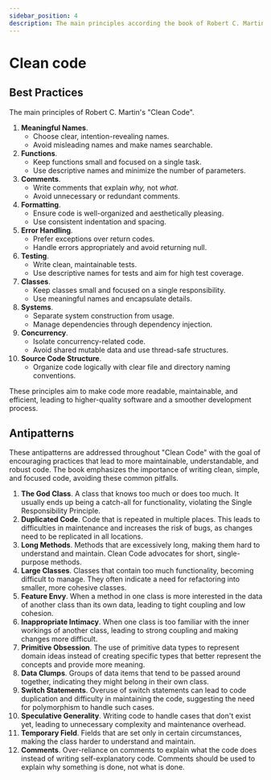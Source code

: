 ```yaml
---
sidebar_position: 4
description: The main principles according the book of Robert C. Martin
---
```


# Clean code

## Best Practices

The main principles of Robert C. Martin's "Clean Code".

1. **Meaningful Names**.
   - Choose clear, intention-revealing names.
   - Avoid misleading names and make names searchable.
2. **Functions**.
   - Keep functions small and focused on a single task.
   - Use descriptive names and minimize the number of parameters.
3. **Comments**.
   - Write comments that explain _why,_ not _what._
   - Avoid unnecessary or redundant comments.
4. **Formatting**.
   - Ensure code is well-organized and aesthetically pleasing.
   - Use consistent indentation and spacing.
5. **Error Handling**.
   - Prefer exceptions over return codes.
   - Handle errors appropriately and avoid returning null.
6. **Testing**.
   - Write clean, maintainable tests.
   - Use descriptive names for tests and aim for high test coverage.
7. **Classes**.
   - Keep classes small and focused on a single responsibility.
   - Use meaningful names and encapsulate details.
8. **Systems**.
   - Separate system construction from usage.
   - Manage dependencies through dependency injection.
9. **Concurrency**.
   - Isolate concurrency-related code.
   - Avoid shared mutable data and use thread-safe structures.
10. **Source Code Structure**.
    - Organize code logically with clear file and directory naming conventions.

These principles aim to make code more readable, maintainable, and efficient,
leading to higher-quality software and a smoother development process.

## Antipatterns

These antipatterns are addressed throughout "Clean Code" with the goal of
encouraging practices that lead to more maintainable, understandable, and robust
code. The book emphasizes the importance of writing clean, simple, and focused
code, avoiding these common pitfalls.

1. **The God Class**. A class that knows too much or does too much. It usually
   ends up being a catch-all for functionality, violating the Single
   Responsibility Principle.
2. **Duplicated Code**. Code that is repeated in multiple places. This leads to
   difficulties in maintenance and increases the risk of bugs, as changes need
   to be replicated in all locations.
3. **Long Methods**. Methods that are excessively long, making them hard to
   understand and maintain. Clean Code advocates for short, single-purpose
   methods.
4. **Large Classes**. Classes that contain too much functionality, becoming
   difficult to manage. They often indicate a need for refactoring into smaller,
   more cohesive classes.
5. **Feature Envy**. When a method in one class is more interested in the data
   of another class than its own data, leading to tight coupling and low
   cohesion.
6. **Inappropriate Intimacy**. When one class is too familiar with the inner
   workings of another class, leading to strong coupling and making changes more
   difficult.
7. **Primitive Obsession**. The use of primitive data types to represent domain
   ideas instead of creating specific types that better represent the concepts
   and provide more meaning.
8. **Data Clumps**. Groups of data items that tend to be passed around together,
   indicating they might belong in their own class.
9. **Switch Statements**. Overuse of switch statements can lead to code
   duplication and difficulty in maintaining the code, suggesting the need for
   polymorphism to handle such cases.
10. **Speculative Generality**. Writing code to handle cases that don't exist
    yet, leading to unnecessary complexity and maintenance overhead.
11. **Temporary Field**. Fields that are set only in certain circumstances,
    making the class harder to understand and maintain.
12. **Comments**. Over-reliance on comments to explain what the code does
    instead of writing self-explanatory code. Comments should be used to explain
    why something is done, not what is done.
